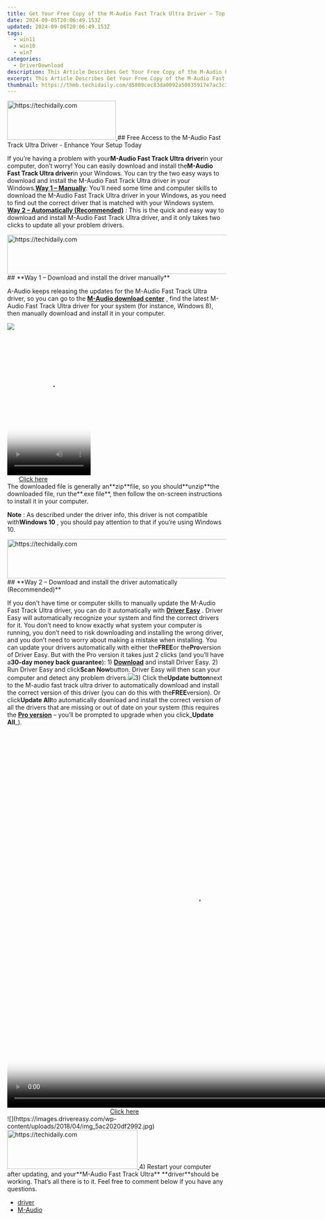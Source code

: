 ```yaml
---
title: Get Your Free Copy of the M-Audio Fast Track Ultra Driver – Top Sound Drivers
date: 2024-09-05T20:06:49.153Z
updated: 2024-09-06T20:06:49.153Z
tags:
  - win11
  - win10
  - win7
categories:
  - DriverDownload
description: This Article Describes Get Your Free Copy of the M-Audio Fast Track Ultra Driver – Top Sound Drivers
excerpt: This Article Describes Get Your Free Copy of the M-Audio Fast Track Ultra Driver – Top Sound Drivers
thumbnail: https://thmb.techidaily.com/d5809cec83da0092a50835917e7ac3c3a1061e52f8ccc6c9a1b115c4c6f0d9e6.jpg
---
```


<!-- affiliate ads begin -->
<a href="https://aligracehair.sjv.io/c/5597632/2115930/19272" target="_top" id="2115930">
  <img src="//a.impactradius-go.com/display-ad/19272-2115930" border="0" alt="https://techidaily.com" width="250" height="90"/>
</a>
<img height="0" width="0" src="https://aligracehair.sjv.io/i/5597632/2115930/19272" style="position:absolute;visibility:hidden;" border="0" />
<!-- affiliate ads end -->
## Free Access to the M-Audio Fast Track Ultra Driver - Enhance Your Setup Today

If you’re having a problem with your**M-Audio Fast Track Ultra driver**in your computer, don’t worry! You can easily download and install the**M-Audio Fast Track Ultra driver**in your Windows. You can try the two easy ways to download and install the M-Audio Fast Track Ultra driver in your Windows.[**Way 1 – Manually**](https://tools.techidaily.com/drivereasy/download/): You’ll need some time and computer skills to download the M-Audio Fast Track Ultra driver in your Windows, as you need to find out the correct driver that is matched with your Windows system. **[Way 2 – Automatically (Recommended)](https://www.drivereasy.com/knowledge/m-audio-fast-track-ultra-driver-free-download/#Way2)** : This is the quick and easy way to download and install M-Audio Fast Track Ultra driver, and it only takes two clicks to update all your problem drivers.

<!-- affiliate ads begin -->
<a href="https://ursime.pxf.io/c/5597632/2136545/16384" target="_top" id="2136545">
  <img src="//a.impactradius-go.com/display-ad/16384-2136545" border="0" alt="https://techidaily.com" width="728" height="90"/>
</a>
<img height="0" width="0" src="https://ursime.pxf.io/i/5597632/2136545/16384" style="position:absolute;visibility:hidden;" border="0" />
<!-- affiliate ads end -->
## **Way 1 – Download and install the driver manually**

A-Audio keeps releasing the updates for the M-Audio Fast Track Ultra driver, so you can go to the **[M-Audio download center](http://avid.force.com/pkb/articles/en%5FUS/Download/Fast-Track-Ultra-Drivers)** , find the latest M-Audio Fast Track Ultra driver for your system (for instance, Windows 8), then manually download and install it in your computer.

![](https://images.drivereasy.com/wp-content/uploads/2018/04/img_5ac200895b21f.png)

<!-- affiliate ads begin -->
<span id="1702748">
					<video width="192" height="320" style="cursor:pointer"
           poster="//a.impactradius-go.com/display-clicktoplayimage/1702748.png"
           onclick="if(!this.playClicked){this.play();this.setAttribute('controls',true);this.playClicked=true;}">
	   <source src="//a.impactradius-go.com/display-ad/18544-1702748">
	   <img src="//a.impactradius-go.com/display-clicktoplayimage/1702748.png" style="border: none; height: 100%; width: 100%; object-fit: contain">
	</video>
	<div style="width:120px;text-align:center"><a href="javascript:window.open(decodeURIComponent('https%3A%2F%2Ftwopages.pxf.io%2Fc%2F5597632%2F1702748%2F18544'), '_blank');void(0);">Click here</a></div>
</span>
<img height="0" width="0" src="https://imp.pxf.io/i/5597632/1702748/18544" style="position:absolute;visibility:hidden;" border="0" />
<!-- affiliate ads end -->
The downloaded file is generally an**zip**file, so you should**unzip**the downloaded file, run the**.exe file**, then follow the on-screen instructions to install it in your computer.

**Note** : As described under the driver info, this driver is not compatible with**Windows 10** , you should pay attention to that if you’re using Windows 10.

<!-- affiliate ads begin -->
<a href="https://appsumo.8odi.net/c/5597632/2123730/7443" target="_top" id="2123730">
  <img src="//a.impactradius-go.com/display-ad/7443-2123730" border="0" alt="https://techidaily.com" width="728" height="90"/>
</a>
<img height="0" width="0" src="https://appsumo.8odi.net/i/5597632/2123730/7443" style="position:absolute;visibility:hidden;" border="0" />
<!-- affiliate ads end -->
## **Way 2 – Download and install the driver automatically (Recommended)**

If you don’t have time or computer skills to manually update the M-Audio Fast Track Ultra driver, you can do it automatically with **[Driver Easy](https://tools.techidaily.com/drivereasy/download/)** . Driver Easy will automatically recognize your system and find the correct drivers for it. You don’t need to know exactly what system your computer is running, you don’t need to risk downloading and installing the wrong driver, and you don’t need to worry about making a mistake when installing. You can update your drivers automatically with either the**FREE**or the**Pro**version of Driver Easy. But with the Pro version it takes just 2 clicks (and you’ll have a**30-day money back guarantee**): 1) **[Download](https://tools.techidaily.com/drivereasy/download/)** and install Driver Easy. 2) Run Driver Easy and click**Scan Now**button. Driver Easy will then scan your computer and detect any problem drivers.![](https://images.drivereasy.com/wp-content/uploads/2018/03/img_5abdd74d18191.png)3) Click the**Update button**next to the M-audio fast track ultra driver to automatically download and install the correct version of this driver (you can do this with the**FREE**version). Or click**Update All**to automatically download and install the correct version of all the drivers that are missing or out of date on your system (this requires the **[Pro version](https://tools.techidaily.com/drivereasy/download/)** – you’ll be prompted to upgrade when you click_**Update All**_).

<!-- affiliate ads begin -->
<span id="1834906">
					<video width="864" height="864" style="cursor:pointer"
           poster="//a.impactradius-go.com/display-clicktoplayimage/1834906.png"
           onclick="if(!this.playClicked){this.play();this.setAttribute('controls',true);this.playClicked=true;}">
	   <source src="//a.impactradius-go.com/display-ad/16836-1834906">
	   <img src="//a.impactradius-go.com/display-clicktoplayimage/1834906.png" style="border: none; height: 100%; width: 100%; object-fit: contain">
	</video>
	<div style="width:540px;text-align:center"><a href="javascript:window.open(decodeURIComponent('https%3A%2F%2F25home.pxf.io%2Fc%2F5597632%2F1834906%2F16836'), '_blank');void(0);">Click here</a></div>
</span>
<img height="0" width="0" src="https://imp.pxf.io/i/5597632/1834906/16836" style="position:absolute;visibility:hidden;" border="0" />
<!-- affiliate ads end -->
![](https://images.drivereasy.com/wp-content/uploads/2018/04/img_5ac2020df2992.jpg)

<!-- affiliate ads begin -->
<a href="https://aligracehair.sjv.io/c/5597632/2135414/19272" target="_top" id="2135414">
  <img src="//a.impactradius-go.com/display-ad/19272-2135414" border="0" alt="https://techidaily.com" width="300" height="90"/>
</a>
<img height="0" width="0" src="https://aligracehair.sjv.io/i/5597632/2135414/19272" style="position:absolute;visibility:hidden;" border="0" />
<!-- affiliate ads end -->
4) Restart your computer after updating, and your**M-Audio Fast Track Ultra** **driver**should be working. That’s all there is to it. Feel free to comment below if you have any questions.

* [driver](https://tools.techidaily.com/drivereasy/download/)
* [M-Audio](https://tools.techidaily.com/drivereasy/download/)

<ins class="adsbygoogle"
     style="display:block"
     data-ad-format="autorelaxed"
     data-ad-client="ca-pub-7571918770474297"
     data-ad-slot="1223367746"></ins>



<ins class="adsbygoogle"
     style="display:block"
     data-ad-client="ca-pub-7571918770474297"
     data-ad-slot="8358498916"
     data-ad-format="auto"
     data-full-width-responsive="true"></ins>


